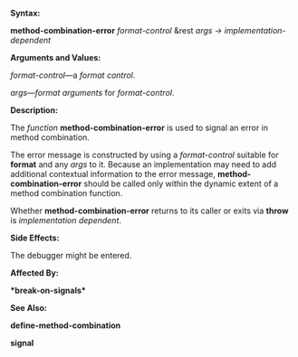  

**Syntax:** 

**method-combination-error** *format-control* &rest *args → implementation-dependent* 

**Arguments and Values:** 

*format-control*—a *format control*. 

*args*—*format arguments* for *format-control*. 

**Description:** 

The *function* **method-combination-error** is used to signal an error in method combination. 

The error message is constructed by using a *format-control* suitable for **format** and any *args* to it. Because an implementation may need to add additional contextual information to the error message, **method-combination-error** should be called only within the dynamic extent of a method combination function. 

Whether **method-combination-error** returns to its caller or exits via **throw** is *implementation dependent*. 

**Side Effects:** 

The debugger might be entered. 

**Affected By:** 

**\*break-on-signals\*** 

**See Also:** 

**define-method-combination** 



 

 

**signal** 

